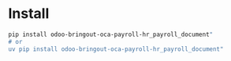 # Install

```bash
pip install odoo-bringout-oca-payroll-hr_payroll_document"
# or
uv pip install odoo-bringout-oca-payroll-hr_payroll_document"
```
